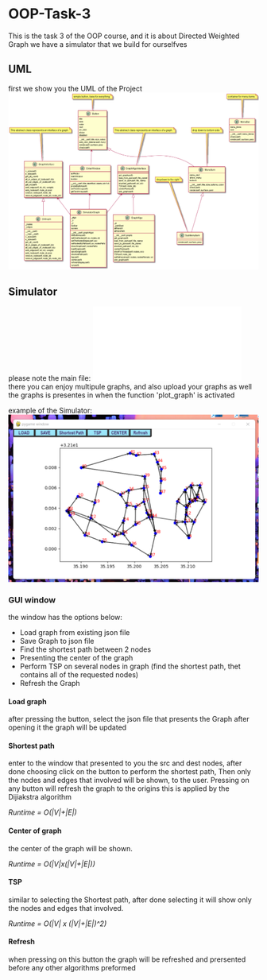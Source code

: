 # OOP-Task-3
This is the task 3 of the OOP course, and it is about Directed Weighted Graph
we have a simulator that we build for ourselfves

## UML
first we show you the UML of the Project
![umlDig](/Ex3/pics/UML.png)

## Simulator
please note the main file: ![mainfile](/Ex3/src/main.py)
there you can enjoy multipule graphs, and also upload your graphs as well
the graphs is presentes in when the function 'plot_graph' is activated

example of the Simulator:
![simWind](/Ex3/pics/graphExm.png)

### GUI window
the window has the options below:
 - Load graph from existing json file
 - Save Graph to json file
 - Find the shortest path between 2 nodes
 - Presenting the center of the graph
 - Perform TSP on several nodes in graph (find the shortest path, thet contains all of the requested nodes)
 - Refresh the Graph

#### Load graph
after pressing the button, select the json file that presents the Graph
after opening it the graph will be updated


#### Shortest path
enter to the window that presented to you the src and dest nodes,
after done choosing click on the button to perform the shortest path,
Then only the nodes and edges that involved will be shown, to the user.
Pressing on any button will refresh the graph to the origins
this is applied by the Dijiakstra algorithm

*Runtime = O(|V|+|E|)*


#### Center of graph
the center of the graph will be shown.

*Runtime = O(|V|x(|V|+|E|))*

#### TSP
similar to selecting the Shortest path, after done selecting it will show only the nodes and edges that involved.

*Runtime = O(|V| x (|V|+|E|)^2)*

#### Refresh
when pressing on this button the graph will be refreshed and prersented before any other algorithms preformed

